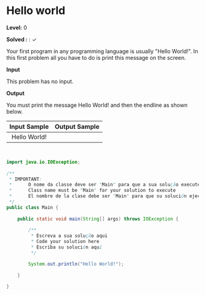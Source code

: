 # Hello world 

**Level:** 0

**Solved :** :  ✓

Your first program in any programming language is usually "Hello World!". In this first problem all you have to do is print this message on the screen.

**Input**

This problem has no input.

**Output**

You must print the message Hello World! and then the endline as shown below.

|Input Sample	| Output Sample |
|:--:|:--:|
| Hello World! |  |

```java


import java.io.IOException;
 
/**
 * IMPORTANT: 
 *      O nome da classe deve ser "Main" para que a sua solução execute
 *      Class name must be "Main" for your solution to execute
 *      El nombre de la clase debe ser "Main" para que su solución ejecutar
 */
public class Main {
 
    public static void main(String[] args) throws IOException {
 
        /**
         * Escreva a sua solução aqui
         * Code your solution here
         * Escriba su solución aquí
         */

        System.out.println("Hello World!");
 
    }
 
}

```